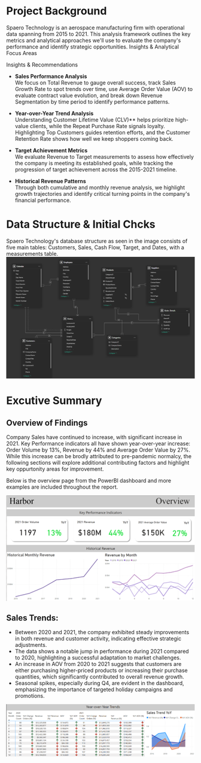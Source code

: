# Project Background
Spaero Technology is an aerospace manufacturing firm with operational data spanning from 2015 to 2021. This analysis framework outlines the key metrics and analytical approaches we'll use to evaluate the company's performance and identify strategic opportunities.
Insights & Analytical Focus Areas

Insights & Recommendations  
- **Sales Performance Analysis**  
  We focus on Total Revenue to gauge overall success, track Sales Growth Rate to spot trends over time, use Average Order Value (AOV) to evaluate contract value 
  evolution, and break down Revenue Segmentation by time period to identify performance patterns.

- **Year-over-Year Trend Analysis**  
  Understanding Customer Lifetime Value (CLV)** helps prioritize high-value clients, while the Repeat Purchase Rate signals loyalty. Highlighting Top Customers       guides retention efforts, and the Customer Retention Rate shows how well we keep shoppers coming back.  

- **Target Achievement Metrics**  
  We evaluate Revenue to Target measurements to assess how effectively the company is meeting its established goals, while tracking the progression of target 
  achievement across the 2015-2021 timeline.

- **Historical Revenue Patterns**  
  Through both cumulative and monthly revenue analysis, we highlight growth trajectories and identify critical turning points in the company's financial 
  performance. 

# Data Structure & Initial Chcks
Spaero Technology's database structure as seen in the image consists of five main tables: Customers, Sales, Cash Flow, Target, and Dates, with a measurements table.
![image](https://github.com/Ahmdmnz/NorthWind-Analysis/blob/main/Screenshot%202025-03-29%20062536.png?raw=true)

# Excutive Summary
## Overview of Findings
Company Sales have continued to increase, with significant increase in 2021. Key Performance indicators all have shown year-over-year increase: Order Volume by 13%, Revenue by 44% and Average Order Value by 27%. While this increase can be brodly attributed to pre-pandemic normalcy, the following sections will explore additional contributing factors and highlight key oppurtonity areas for improvement.

Below is the overview page from the PowerBI dashboard and more examples are included throughout the report.

![image](https://github.com/Ahmdmnz/NorthWind-Analysis/blob/main/Screenshot%202025-03-31%20051222.png?raw=true)

## Sales Trends:
- Between 2020 and 2021, the company exhibited steady improvements in both revenue and customer activity, indicating effective strategic adjustments.
- The data shows a notable jump in performance during 2021 compared to 2020, highlighting a successful adaptation to market challenges.
- An increase in AOV from 2020 to 2021 suggests that customers are either purchasing higher-priced products or increasing their purchase quantities, which significantly contributed to overall revenue growth.
- Seasonal spikes, especially during Q4, are evident in the dashboard, emphasizing the importance of targeted holiday campaigns and promotions.

![image](https://github.com/Ahmdmnz/NorthWind-Analysis/blob/main/%E2%80%8F%E2%80%8F%D9%84%D9%82%D8%B7%D8%A9%20%D8%A7%D9%84%D8%B4%D8%A7%D8%B4%D8%A9%20(1517).png?raw=true)

